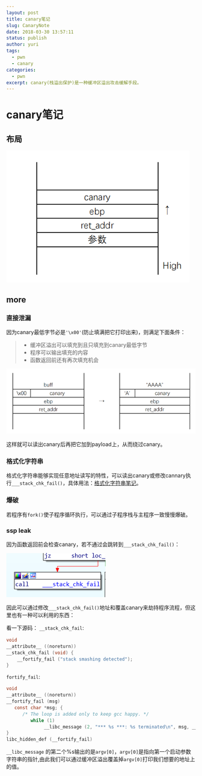 ```yaml
---
layout: post
title: canary笔记
slug: CanaryNote
date: 2018-03-30 13:57:11
status: publish
author: yuri
tags: 
  - pwn
  - canary
categories:
  - pwn
excerpt: canary(栈溢出保护)是一种缓冲区溢出攻击缓解手段。
---
```


# canary笔记

## 布局

![canary布局](./images/关于canary/1.png)

## more

### 直接泄漏

因为canary最低字节必是`'\x00'`(防止填满把它打印出来)，则满足下面条件：
> * 缓冲区溢出可以填充到且只填充到canary最低字节
> * 程序可以输出填充的内容
> * 函数返回前还有再次填充机会

![填充到canary最低字节](./images/关于canary/2.png)

这样就可以读出canary后再把它加到payload上，从而绕过canary。

### 格式化字符串

格式化字符串能够实现任意地址读写的特性，可以读出canary或修改cannary执行`___stack_chk_fail()`，具体用法：[格式化字符串笔记](https://yurisec.cn/archives/fmtNote/)。

### 爆破

若程序有`fork()`使子程序循环执行，可以通过子程序栈与主程序一致慢慢爆破。

### ssp leak

因为函数返回前会检查canary，若不通过会跳转到`___stack_chk_fail()`：

![___stack_chk_fail()](./images/关于canary/3.png)

因此可以通过修改`___stack_chk_fail()`地址和覆盖canary来劫持程序流程，但这里也有一种可以利用的东西：

看一下源码：
`__stack_chk_fail`:

```C
void 
__attribute__ ((noreturn)) 
__stack_chk_fail (void) {   
	__fortify_fail ("stack smashing detected"); 
}
```

`fortify_fail`:

```C
void 
__attribute__ ((noreturn)) 
__fortify_fail (msg)
   const char *msg; {
      /* The loop is added only to keep gcc happy. */
         while (1)
              __libc_message (2, "*** %s ***: %s terminated\n", msg, __libc_argv[0] ?: "<unknown>") 
} 
libc_hidden_def (__fortify_fail)
```

`__libc_message` 的第二个%s输出的是`argv[0]`，`argv[0]`是指向第一个启动参数字符串的指针,由此我们可以通过缓冲区溢出覆盖掉`argv[0]`打印我们想要的地址上的值。